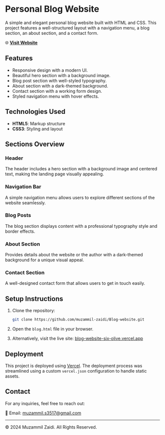 # Personal Blog Website

A simple and elegant personal blog website built with HTML and CSS. This project features a well-structured layout with a navigation menu, a blog section, an about section, and a contact form.

🌐 **[Visit Website](https://blog-website-six-olive.vercel.app/)**

## Features

- Responsive design with a modern UI.
- Beautiful hero section with a background image.
- Blog post section with well-styled typography.
- About section with a dark-themed background.
- Contact section with a working form design.
- Styled navigation menu with hover effects.

## Technologies Used

- **HTML5**: Markup structure
- **CSS3**: Styling and layout

## Sections Overview

### Header
The header includes a hero section with a background image and centered text, making the landing page visually appealing.

### Navigation Bar
A simple navigation menu allows users to explore different sections of the website seamlessly.

### Blog Posts
The blog section displays content with a professional typography style and border effects.

### About Section
Provides details about the website or the author with a dark-themed background for a unique visual appeal.

### Contact Section
A well-designed contact form that allows users to get in touch easily.

## Setup Instructions

1. Clone the repository:
   ```sh
   git clone https://github.com/muzammil-zaidi/Blog-website.git
   ```

2. Open the `blog.html` file in your browser.

3. Alternatively, visit the live site: [blog-website-six-olive.vercel.app](https://blog-website-six-olive.vercel.app/)

## Deployment

This project is deployed using [Vercel](https://vercel.com/). The deployment process was streamlined using a custom `vercel.json` configuration to handle static assets.

## Contact

For any inquiries, feel free to reach out:

📧 Email: [muzammil.s3517@gmail.com](mailto:muzammil.s3517@gmail.com)

---

© 2024 Muzammil Zaidi. All Rights Reserved.

